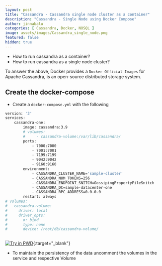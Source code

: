 ```yaml
---
layout: post
title: "Cassandra - Cassandra single node cluster as a container"
description: "Cassandra - Single Node using Docker Compose"
author: jinnabalu
categories: [ Cassandra, Docker, NOSQL ]
image: assets/images/Cassandra_single_node.png
featured: false
hidden: true
---
```



- How to run cassandra as a container?
- How to run cassandra as a single node cluster?

To answer the above, Docker provides a `Docker Official Images` for Apache Cassandra, is an open-source distributed storage system.

## Create the docker-compose

- Create a `docker-compose.yml` with the following

```bash
version: '3'
services:
    cassandra-one:
        image: cassandra:3.9
        # volumes:
        #     - cassandra-volume:/var/lib/cassandra/
        ports:
            - 7000:7000
            - 7001:7001
            - 7199:7199
            - 9042:9042
            - 9160:9160
        environment:
            - CASSANDRA_CLUSTER_NAME='sample-cluster'
            - CASSANDRA_NUM_TOKENS=256
            - CASSANDRA_ENDPOINT_SNITCH=GossipingPropertyFileSnitch
            - CASSANDRA_DC=sample-datacenter-one
            - CASSANDRA_RPC_ADDRESS=0.0.0.0
        restart: always
# volumes:
#   cassandra-volume:
#     driver: local
#     driver_opts:
#       o: bind
#       type: none
#       device: /root/db/cassandra-volume/
    
```

[![Try in PWD](https://cdn.rawgit.com/play-with-docker/stacks/cff22438/assets/images/button.png)](http://play-with-docker.com?stack=https://raw.githubusercontent.com/JinnaBalu/cassandra/master/single-node-cluster/cassandra.yml){:target="_blank"}

- To maintain the persistency of the data uncomment the volumes in the service and respective Volume 
